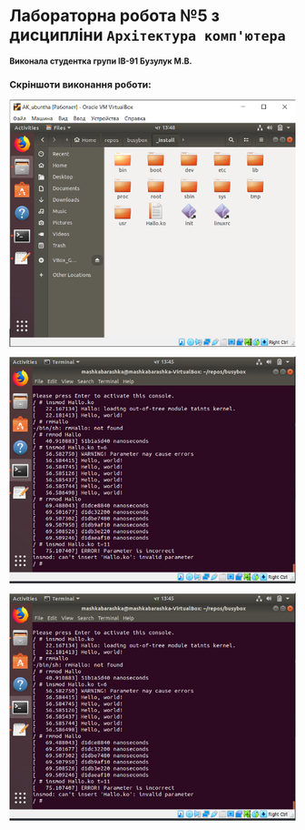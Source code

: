 # Лабораторна роботa №5 з дисципліни `Архітектура комп'ютера`

#### Виконала студентка групи ІВ-91 Бузулук М.В.

### Скріншоти виконання роботи:

![0](https://github.com/Vivechka/Lab5AK/blob/main/0.PNG)

![1](https://github.com/Vivechka/Lab5AK/blob/main/result.PNG)

![2](https://github.com/Vivechka/Lab5AK/blob/main/result.PNG)
